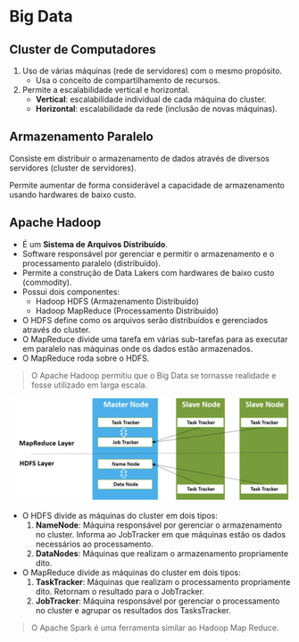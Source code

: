 # Big Data

## Cluster de Computadores

1. Uso de várias máquinas (rede de servidores) com o mesmo propósito.
    - Usa o conceito de compartilhamento de recursos.
2. Permite a escalabilidade vertical e horizontal.
    - **Vertical**: escalabilidade individual de cada máquina do cluster.
    - **Horizontal**: escalabilidade da rede (inclusão de novas máquinas).

## Armazenamento Paralelo

Consiste em distribuir o armazenamento de dados através de diversos servidores (cluster de servidores). 

Permite aumentar de forma considerável a capacidade de armazenamento usando hardwares de baixo custo.

## Apache Hadoop

* É um **Sistema de Arquivos Distribuído**.
* Software responsável por gerenciar e permitir o armazenamento e o processamento paralelo (distribuído).
* Permite a construção de Data Lakers com hardwares de baixo custo (commodity).
* Possui dois componentes:
    - Hadoop HDFS (Armazenamento Distribuído)
    - Hadoop MapReduce (Processamento Distribuído)
* O HDFS define como os arquivos serão distribuídos e gerenciados através do cluster.
* O MapReduce divide uma tarefa em várias sub-tarefas para as executar em paralelo nas máquinas onde os dados estão armazenados.
* O MapReduce roda sobre o HDFS.

> O Apache Hadoop permitiu que o Big Data se tornasse realidade e fosse utilizado em larga escala.

![hadoop](./imagens/hadoop.png)

* O HDFS divide as máquinas do cluster em dois tipos:
    1. **NameNode**: Máquina responsável por gerenciar o armazenamento no cluster. Informa ao JobTracker em que máquinas estão os dados necessários ao processamento.
    2. **DataNodes**: Máquinas que realizam o armazenamento propriamente dito.
* O MapReduce divide as máquinas do cluster em dois tipos:
    1. **TaskTracker**: Máquinas que realizam o processamento propriamente dito. Retornam o resultado para o JobTracker.
    2. **JobTracker**: Máquina responsável por gerenciar o processamento no cluster e agrupar os resultados dos TasksTracker.

> O Apache Spark é uma ferramenta similar ao Hadoop Map Reduce.